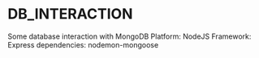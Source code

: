 # DB_INTERACTION
Some database interaction with MongoDB
Platform: NodeJS
Framework: Express
dependencies: nodemon-mongoose
